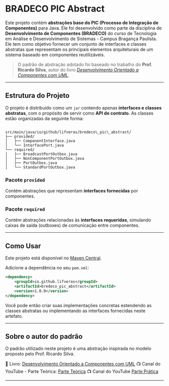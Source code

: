 # BRADECO PIC Abstract

Este projeto contém **abstrações base do PIC (Processo de Integração de Componentes)** para Java. Ele foi desenvolvido como parte da disciplina de **Desenvolvimento de Componentes (BRADECO)** do curso de Tecnologia em Análise e Desenvolvimento de Sistemas - Campus Bragança Paulista. Ele tem como objetivo fornecer um conjunto de interfaces e classes abstratas que representam os principais elementos arquiteturais de um sistema baseado em componentes reutilizáveis.

> O padrão de abstração adotado foi baseado no trabalho do **Prof. Ricardo Silva**, autor do livro [*Desenvolvimento Orientado a Componentes com UML*](https://www.amazon.com.br/Desenvolvimento-Orientado-Componentes-com-UML/dp/8574525244).

---

## Estrutura do Projeto

O projeto é distribuído como um `jar` contendo apenas **interfaces e classes abstratas**, com o propósito de servir como **API de contrato**. As classes estão organizadas da seguinte forma:

```

src/main/java/io/github/lifveras/bredeco\_pic\_abstract/
├── provided/
│   ├── ComponentInterface.java
│   └── InterfacePort.java
└── required/
│   ├── BroadcastPortOutbox.java
│   ├── NonComponentPortOutbox.java
│   ├── PortOutbox.java
│   └── StandardPortOutbox.java

````

### Pacote `provided`
Contém abstrações que representam **interfaces fornecidas** por componentes.

### Pacote `required`
Contém abstrações relacionadas às **interfaces requeridas**, simulando caixas de saída (outboxes) de comunicação entre componentes.

---

## Como Usar

Este projeto está disponível no [Maven Central](https://central.sonatype.com/artifact/io.github.lifveras/bredeco_pic_abstract).

Adicione a dependência no seu `pom.xml`:

```xml
<dependency>
    <groupId>io.github.lifveras</groupId>
    <artifactId>bredeco_pic_abstract</artifactId>
    <version>1.0.0</version>
</dependency>
````

Você pode então criar suas implementações concretas estendendo as classes abstratas ou implementando as interfaces fornecidas neste artefato.

---

## Sobre o autor do padrão

O padrão utilizado neste projeto é uma abstração inspirada no modelo proposto pelo Prof. Ricardo Silva.

📘 Livro: [Desenvolvimento Orientado a Componentes com UML](https://www.amazon.com.br/Desenvolvimento-orientado-componentes-com-UML-ebook/dp/B07DYDSMCZ/ref=sr_1_1)
📺 Canal do YouTube - Parte Teórica: [Parte Teórica](https://www.youtube.com/watch?v=0BmWe7d17NU&list=PLQb3t1uw-rpFIPbyWZCfOc9CTN5chPa0d)
📺 Canal do YouTube [Parte Prática](https://www.youtube.com/watch?v=4mnZnNAYHKc&list=PLQb3t1uw-rpHXs0N674qsdYB_Dlgoriy3)

---
